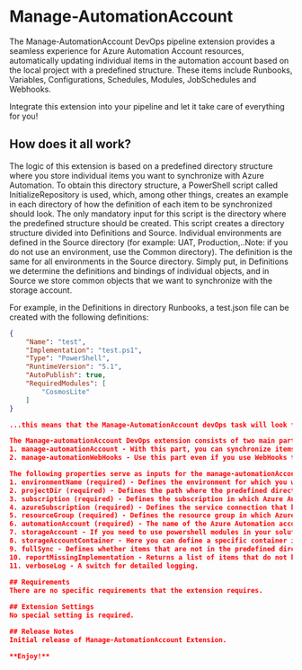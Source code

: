 # Manage-AutomationAccount

The Manage-AutomationAccount DevOps pipeline extension provides a seamless experience for Azure Automation Account resources, automatically updating individual items in the automation account based on the local project with a predefined structure. 
These items include Runbooks, Variables, Configurations, Schedules, Modules, JobSchedules and Webhooks.

Integrate this extension into your pipeline and let it take care of everything for you! 

## How does it all work?

The logic of this extension is based on a predefined directory structure where you store individual items you want to synchronize with Azure Automation. To obtain this directory structure, a PowerShell script called InitializeRepository is used, which, among other things, creates an example in each directory of how the definition of each item to be synchronized should look. The only mandatory input for this script is the directory where the predefined structure should be created. This script creates a directory structure divided into Definitions and Source. Individual environments are defined in the Source directory (for example: UAT, Production,..Note: if you do not use an environment, use the Common directory). The definition is the same for all environments in the Source directory. Simply put, in Definitions we determine the definitions and bindings of individual objects, and in Source we store common objects that we want to synchronize with the storage account.

For example, in the Definitions in directory Runbooks, a test.json file can be created with the following definitions:

```json
{
    "Name": "test",
    "Implementation": "test.ps1",
    "Type": "PowerShell",
    "RuntimeVersion": "5.1",
    "AutoPublish": true,
    "RequiredModules": [
        "CosmosLite"
    ]
}

...this means that the Manage-AutomationAccount devOps task will look for a file called test.ps1 in the Source directory (according to the defined environment, note: Common is the default) and upload it to the appropriate storage account.

The Manage-automationAccount DevOps extension consists of two main parts:
1. manage-automationAccount - With this part, you can synchronize items such as Runbooks, Variables, Configurations, Schedules, Modules, and Job Schedules.
2. manage-automationWebHooks - Use this part even if you use WebHooks to trigger some Runbooks.

The following properties serve as inputs for the manage-automationAccount DevOps extension:
1. environmentName (required) - Defines the environment for which you want to perform synchronization (the default environment is "Common").
2. projectDir (required) - Defines the path where the predefined directory structure is located in the project repository.
3. subscription (required) - Defines the subscription in which Azure Automation resides.
4. azureSubscription (required) - Defines the service connection that has the necessary permissions for Azure Automation. Current version suport service connection as ARM Service principal.
5. resourceGroup (required) - Defines the resource group in which Azure Automation resides.
6. automationAccount (required) - The name of the Azure Automation account to which items will be synchronized.
7. storageAccount - If you need to use powershell modules in your solution that are not part of the powershell gallery and you don't want them to be public, this devOps extension can automatically upload these powershell modules to the storage account whose name you define in this field.
8. storageAccountContainer - Here you can define a specific container in which the powershell module should be saved
9. fullSync - Defines whether items that are not in the predefined directory structure should be deleted from Azure Automation.
10. reportMissingImplementation - Returns a list of items that do not have an implementation.
11. verboseLog - A switch for detailed logging.
   
## Requirements
There are no specific requirements that the extension requires.

## Extension Settings
No special setting is required.

## Release Notes
Initial release of Manage-AutomationAccount Extension.

**Enjoy!**
